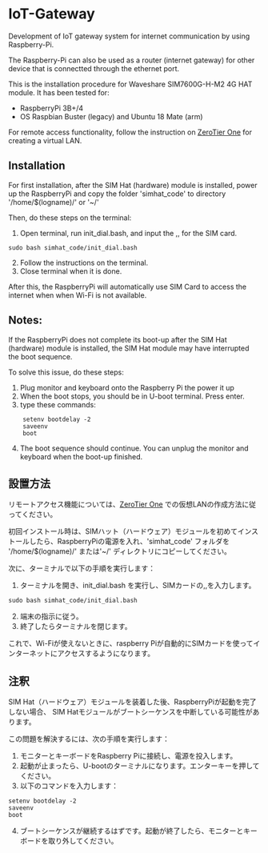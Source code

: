 # IoT-Gateway
Development of IoT gateway system for internet communication by using Raspberry-Pi.

The Raspberry-Pi can also be used as a router (internet gateway) for other device that is connectted through the ethernet port.

This is the installation procedure for Waveshare SIM7600G-H-M2 4G HAT module.
It has been tested for:
* RaspberryPi 3B+/4
* OS Raspbian Buster (legacy) and Ubuntu 18 Mate (arm)

For remote access functionality, follow the instruction on [ZeroTier One](my.zerotier.com) for creating a virtual LAN.

## Installation
For first installation, after the SIM Hat (hardware) module is installed, power up the RaspberryPi and copy the folder 'simhat_code' to directory '/home/$(logname)/' or '~/'

Then, do these steps on the terminal:
1. Open terminal, run init_dial.bash, and input the <APN>,<username>,<password> for the SIM card.
```
sudo bash simhat_code/init_dial.bash
```
2. Follow the instructions on the terminal.
3. Close terminal when it is done.

After this, the RaspberryPi will automatically use SIM Card to access the internet when when Wi-Fi is not available.

## Notes:
If the RaspberryPi does not complete its boot-up after the SIM Hat (hardware) module is installed, the SIM Hat module may have interrupted the boot sequence. 

To solve this issue, do these steps:
1. Plug monitor and keyboard onto the Raspberry Pi the power it up
2. When the boot stops, you should be in U-boot terminal. Press enter.
3. type these commands:
```
    setenv bootdelay -2
    saveenv
    boot
```
4. The boot sequence should continue. You can unplug the monitor and keyboard when the boot-up finished.

## 設置方法
リモートアクセス機能については、[ZeroTier One](my.zerotier.com) での仮想LANの作成方法に従ってください。

初回インストール時は、SIMハット（ハードウェア）モジュールを初めてインストールしたら、RaspberryPiの電源を入れ、'simhat_code' フォルダを '/home/$(logname)/' または'~/' ディレクトリにコピーしてください。

次に、ターミナルで以下の手順を実行します：
1. ターミナルを開き、init_dial.bash を実行し、SIMカードの<APN>,<username>,<password>を入力します。
```
sudo bash simhat_code/init_dial.bash
```
2. 端末の指示に従う。
3. 終了したらターミナルを閉じます。

これで、Wi-Fiが使えないときに、raspberry Piが自動的にSIMカードを使ってインターネットにアクセスするようになります。

## 注釈
SIM Hat（ハードウェア）モジュールを装着した後、RaspberryPiが起動を完了しない場合、
SIM Hatモジュールがブートシーケンスを中断している可能性があります。

この問題を解決するには、次の手順を実行します：
1. モニターとキーボードをRaspberry Piに接続し、電源を投入します。
2. 起動が止まったら、U-bootのターミナルになります。エンターキーを押してください。
3. 以下のコマンドを入力します：
```
setenv bootdelay -2
saveenv
boot
```
4. ブートシーケンスが継続するはずです。起動が終了したら、モニターとキーボードを取り外してください。
